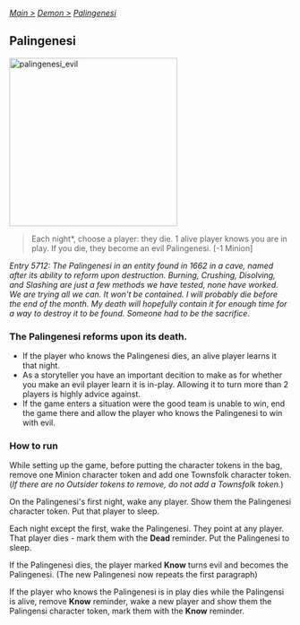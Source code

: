 [*Main >*](https://github.com/PowerofMoll/Mining-Timing---A-fancreation-to-Blood-on-the-Clocktower/blob/main/README.md)
[_Demon >_](https://github.com/PowerofMoll/Mining-Timing---A-fancreation-to-Blood-on-the-Clocktower/blob/main/Demon/README.md)
[_Palingenesi_](https://github.com/PowerofMoll/Mining-Timing---A-fancreation-to-Blood-on-the-Clocktower/blob/main/Demon/Palingenesi/README.md)

## Palingenesi
<img src="https://github.com/user-attachments/assets/cceb3386-1e9b-4032-99d1-d8627dbf62e3" alt="palingenesi_evil" width="300" height="300">

> Each night*, choose a player: they die. 1 alive player knows you are in play. If you die, they become an evil Palingenesi. [-1 Minion]

*Entry 5712: The Palingenesi in an entity found in 1662 in a cave, named after its ability to reform upon destruction. Burning, Crushing, Disolving, and Slashing are just a few methods we have tested, none have worked. We are trying all we can. It won't be contained. I will probably die before the end of the month. My death will hopefully contain it for enough time for a way to destroy it to be found. Someone had to be the sacrifice.*

### The Palingenesi reforms upon its death.
- If the player who knows the Palingenesi dies, an alive player learns it that night.
- As a storyteller you have an important decition to make as for whether you make an evil player learn it is in-play. Allowing it to turn more than 2 players is highly advice against. 
- If the game enters a situation were the good team is unable to win, end the game there and allow the player who knows the Palingenesi to win with evil.

### How to run
While setting up the game, before putting the character tokens in the bag, remove one Minion character token and add one Townsfolk character token. (_If there are no Outsider tokens to remove, do not add a Townsfolk token._)

On the Palingenesi's first night, wake any player. Show them the Palingenesi character token. Put that player to sleep.

Each night except the first, wake the Palingenesi. They point at any player. That player dies - mark them with the **Dead** reminder. Put the Palingenesi to sleep.

If the Palingenesi dies, the player marked **Know** turns evil and becomes the Palingenesi. (The new Palingenesi now repeats the first paragraph)

If the player who knows the Palingenesi is in play dies while the Palingensi is alive, remove **Know** reminder, wake a new player and show them the Palingensi character token, mark them with the **Know** reminder.
